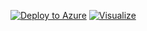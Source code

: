 [![Deploy to Azure](http://azuredeploy.net/deploybutton.png)](https://portal.azure.com/#create/Microsoft.Template/uri/https%3A%2F%2Fraw.githubusercontent.com%2Fantoinelarmanjat%2FPapayaAzureIOT%2Fmaster%2Fazure%2Fazuredeploy.json)
[![Visualize](http://armviz.io/visualizebutton.png)](http://armviz.io/#/?load=https%3A%2F%2Fraw.githubusercontent.com%2Fantoinelarmanjat%2FPapayaAzureIOT%2Fmaster%2Fazure%2Fazuredeploy.json)
